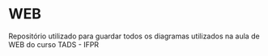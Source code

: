 # WEB
Repositório utilizado para guardar todos os diagramas utilizados na aula de WEB do curso TADS - IFPR
